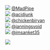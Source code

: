 
 ![](http://pbs.twimg.com/profile_images/1261072899198390275/iKrVD_gb_normal.jpg) [@MadPipe](https://twitter.com/MadPipe)<br>![](http://pbs.twimg.com/profile_images/852648751659442176/b645rZmL_normal.jpg) [@acidjunk](https://twitter.com/acidjunk)<br>![](http://pbs.twimg.com/profile_images/1368933088667996167/jLbF-is3_normal.jpg) [@chickenbiryan](https://twitter.com/chickenbiryan)<br>![](http://pbs.twimg.com/profile_images/1144720254305820672/Uzxn_QB__normal.jpg) [@janningsvoid](https://twitter.com/janningsvoid)<br>![](http://pbs.twimg.com/profile_images/1393835840241954819/UYXLeRyo_normal.jpg) [@imsanket35](https://twitter.com/imsanket35)<br> 

![](https://visitor-badge.laobi.icu/badge?page_id=ponder)
